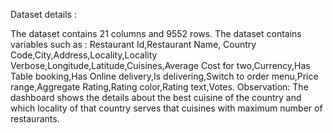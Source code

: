 Dataset details :

The dataset contains 21 columns and 9552 rows.
The dataset contains variables such as : Restaurant Id,Restaurant Name, Country Code,City,Address,Locality,Locality Verbose,Longitude,Latitude,Cuisines,Average Cost for two,Currency,Has Table booking,Has Online delivery,Is delivering,Switch to order menu,Price range,Aggregate Rating,Rating color,Rating text,Votes.
Observation: The dashboard shows the details about the best cuisine of the country and which locality of that country serves that cuisines with maximum number of restaurants.
